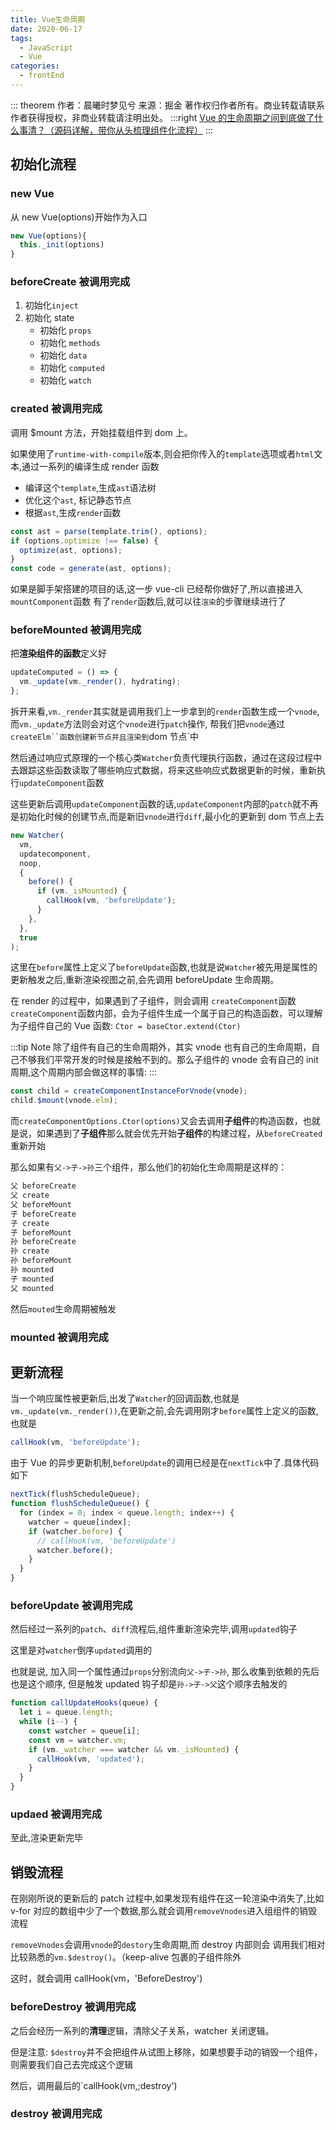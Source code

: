 ```yaml
---
title: Vue生命周期
date: 2020-06-17
tags:
  - JavaScript
  - Vue
categories:
  - frontEnd
---
```


::: theorem
作者：晨曦时梦见兮
来源：掘金
著作权归作者所有。商业转载请联系作者获得授权，非商业转载请注明出处。
:::right
[Vue 的生命周期之间到底做了什么事清？（源码详解，带你从头梳理组件化流程）](https://juejin.im/post/5e88953b6fb9a03c4e6468a5)
:::

## 初始化流程

### new Vue

从 new Vue(options)开始作为入口

```js
new Vue(options){
  this._init(options)
}
```

### beforeCreate 被调用完成

1. 初始化`inject`
2. 初始化 state
   - 初始化 `props`
   - 初始化 `methods`
   - 初始化 `data`
   - 初始化 `computed`
   - 初始化 `watch`

### created 被调用完成

调用 \$mount 方法，开始挂载组件到 dom 上。

如果使用了`runtime-with-compile`版本,则会把你传入的`template`选项或者`html`文本,通过一系列的编译生成 render 函数

- 编译这个`template`,生成`ast`语法树
- 优化这个`ast`, 标记静态节点
- 根据`ast`,生成`render`函数

```js
const ast = parse(template.trim(), options);
if (options.optimize !== false) {
  optimize(ast, options);
}
const code = generate(ast, options);
```

如果是脚手架搭建的项目的话,这一步 vue-cli 已经帮你做好了,所以直接进入`mountComponent`函数
有了`render`函数后,就可以往`渲染`的步骤继续进行了

### beforeMounted 被调用完成

把**渲染组件的函数**定义好

```js
updateComputed = () => {
  vm._update(vm._render(), hydrating);
};
```

拆开来看,`vm._render`其实就是调用我们上一步拿到的`render`函数生成一个`vnode`,而`vm._update`方法则会对这个`vnode`进行`patch`操作, 帮我们把`vnode`通过` createElm``函数创建新节点并且渲染到 `dom 节点`中

然后通过响应式原理的一个核心类`Watcher`负责代理执行函数，通过在这段过程中去跟踪这些函数读取了哪些响应式数据，将来这些响应式数据更新的时候，重新执行`updateComponent`函数

这些更新后调用`updateComponent`函数的话,`updateComponent`内部的`patch`就不再是初始化时候的创建节点,而是新旧`vnode`进行`diff`,最小化的更新到 dom 节点上去

```js
new Watcher(
  vm,
  updatecomponent,
  noop,
  {
    before() {
      if (vm._isMounted) {
        callHook(vm, 'beforeUpdate');
      }
    },
  },
  true
);
```

这里在`before`属性上定义了`beforeUpdate`函数,也就是说`Watcher`被先用是属性的更新触发之后,重新渲染视图之前,会先调用 beforeUpdate 生命周期。

在 render 的过程中，如果遇到了子组件，则会调用 `createComponent`函数
`createComponent`函数内部，会为子组件生成一个属于自己的构造函数，可以理解为子组件自己的 Vue 函数: `Ctor = baseCtor.extend(Ctor)`

:::tip Note
除了组件有自己的生命周期外，其实 vnode 也有自己的生命周期，自己不够我们平常开发的时候是接触不到的。那么子组件的 vnode 会有自己的 init 周期,这个周期内部会做这样的事情:
:::

```js
const child = createComponentInstanceForVnode(vnode);
child.$mount(vnode.elm);
```

而`createComponentOptions.Ctor(options)`又会去调用**子组件**的构造函数，也就是说，如果遇到了**子组件**那么就会优先开始**子组件**的构建过程，从`beforeCreated`重新开始

那么如果有`父->子->孙`三个组件，那么他们的初始化生命周期是这样的：

```js
父 beforeCreate
父 create
父 beforeMount
子 beforeCreate
子 create
子 beforeMount
孙 beforeCreate
孙 create
孙 beforeMount
孙 mounted
子 mounted
父 mounted
```

然后`mouted`生命周期被触发

### mounted 被调用完成

## 更新流程

当一个响应属性被更新后,出发了`Watcher`的回调函数,也就是`vm._update(vm._render())`,在更新之前,会先调用刚才`before`属性上定义的函数,也就是

```js
callHook(vm, 'beforeUpdate');
```

由于 Vue 的异步更新机制,`beforeUpdate`的调用已经是在`nextTick`中了.具体代码如下

```js
nextTick(flushScheduleQueue);
function flushScheduleQueue() {
  for (index = 0; index < queue.length; index++) {
    watcher = queue[index];
    if (watcher.before) {
      // callHook(vm, 'beforeUpdate')
      watcher.before();
    }
  }
}
```

### beforeUpdate 被调用完成

然后经过一系列的`patch`、`diff`流程后,组件重新渲染完毕,调用`updated`钩子

这里是对`watcher`倒序`updated`调用的

也就是说, 加入同一个属性通过`props`分别流向`父->子->孙`, 那么收集到依赖的先后也是这个顺序, 但是触发 updated 钩子却是`孙->子->父`这个顺序去触发的

```js
function callUpdateHooks(queue) {
  let i = queue.length;
  while (i--) {
    const watcher = queue[i];
    const vm = watcher.vm;
    if (vm._watcher === watcher && vm._isMounted) {
      callHook(vm, 'updated');
    }
  }
}
```

### updaed 被调用完成

至此,渲染更新完毕

## 销毁流程

在刚刚所说的更新后的 patch 过程中,如果发现有组件在这一轮渲染中消失了,比如 v-for 对应的数组中少了一个数据,那么就会调用`removeVnodes`进入组组件的销毁流程

`removeVnodes`会调用`vnode`的`destory`生命周期,而 destroy 内部则会 调用我们相对比较熟悉的`vm.$destroy()`。（keep-alive 包裹的子组件除外

这时，就会调用 callHook(vm，'BeforeDestroy')

### beforeDestroy 被调用完成

之后会经历一系列的**清理**逻辑，清除父子关系，watcher 关闭逻辑。

但是注意: `$destroy`并不会把组件从试图上移除，如果想要手动的销毁一个组件，则需要我们自己去完成这个逻辑

然后，调用最后的`callHook(vm,;destroy')

### destroy 被调用完成
